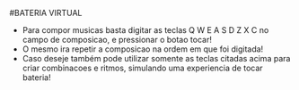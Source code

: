 #BATERIA VIRTUAL

- Para compor musicas basta digitar as teclas Q W E A S D Z X C no campo de composicao, e pressionar o botao tocar!
- O mesmo ira repetir a composicao na ordem em que foi digitada!
- Caso deseje também pode utilizar somente as teclas citadas acima para criar combinacoes e ritmos, simulando uma experiencia de tocar bateria!
